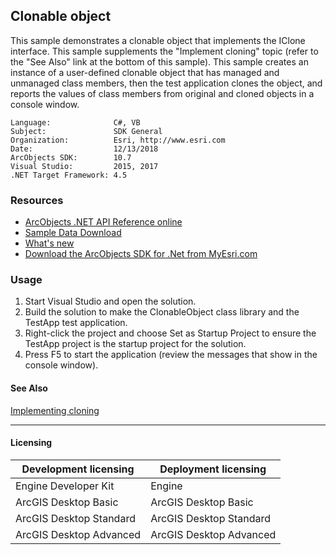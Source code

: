 ## Clonable object

  <div xmlns="http://www.w3.org/1999/xhtml" xmlns:my="http://schemas.microsoft.com/office/infopath/2003/myXSD/2006-02-10T23:25:53">This sample demonstrates a clonable object that implements the IClone interface. This sample supplements the "Implement cloning" topic (refer to the "See Also" link at the bottom of this sample). This sample creates an instance of a user-defined clonable object that has managed and unmanaged class members, then the test application clones the object, and reports the values of class members from original and cloned objects in a console window.</div>  


<!-- TODO: Fill this section below with metadata about this sample-->
```
Language:              C#, VB
Subject:               SDK General
Organization:          Esri, http://www.esri.com
Date:                  12/13/2018
ArcObjects SDK:        10.7
Visual Studio:         2015, 2017
.NET Target Framework: 4.5
```

### Resources

* [ArcObjects .NET API Reference online](http://desktop.arcgis.com/en/arcobjects/latest/net/webframe.htm)  
* [Sample Data Download](../../releases)  
* [What's new](http://desktop.arcgis.com/en/arcobjects/latest/net/webframe.htm#91cabc68-2271-400a-8ff9-c7fb25108546.htm)  
* [Download the ArcObjects SDK for .Net from MyEsri.com](https://my.esri.com/)  

### Usage
1. Start Visual Studio and open the solution.  
1. Build the solution to make the ClonableObject class library and the TestApp test application.  
1. Right-click the project and choose Set as Startup Project to ensure the TestApp project is the startup project for the solution.  
1. Press F5 to start the application (review the messages that show in the console window).  







#### See Also  
[Implementing cloning](http://desktop.arcgis.com/search/?q=Implementing%20cloning&p=0&language=en&product=arcobjects-sdk-dotnet&version=&n=15&collection=help)  


---------------------------------

#### Licensing  
| Development licensing | Deployment licensing | 
| ------------- | ------------- | 
| Engine Developer Kit | Engine |  
| ArcGIS Desktop Basic | ArcGIS Desktop Basic |  
| ArcGIS Desktop Standard | ArcGIS Desktop Standard |  
| ArcGIS Desktop Advanced | ArcGIS Desktop Advanced |  



